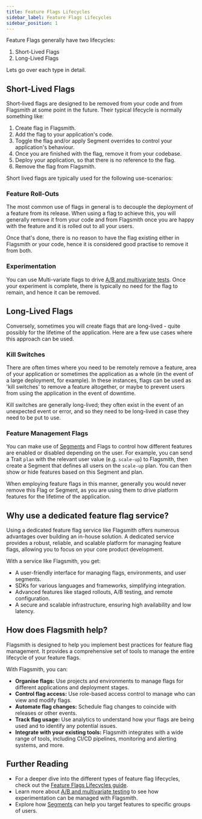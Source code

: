 ```yaml
---
title: Feature Flags Lifecycles
sidebar_label: Feature Flags Lifecycles
sidebar_position: 1
---
```


Feature Flags generally have two lifecycles:

1. Short-Lived Flags
2. Long-Lived Flags

Lets go over each type in detail.

## Short-Lived Flags

Short-lived flags are designed to be removed from your code and from Flagsmith at some point in the future. Their typical lifecycle is normally something like:

1. Create flag in Flagsmith.
2. Add the flag to your application's code.
3. Toggle the flag and/or apply Segment overrides to control your application's behaviour.
4. Once you are finished with the flag, remove it from your codebase.
5. Deploy your application, so that there is no reference to the flag.
6. Remove the flag from Flagsmith.

Short lived flags are typically used for the following use-scenarios:

### Feature Roll-Outs

The most common use of flags in general is to decouple the deployment of a feature from its release. When using a flag to achieve this, you will generally remove it from your code and from Flagsmith once you are happy with the feature and it is rolled out to all your users.

Once that's done, there is no reason to have the flag existing either in Flagsmith or your code, hence it is considered good practise to remove it from both.

### Experimentation

You can use Multi-variate flags to drive [A/B and multivariate tests](/experimentation-ab-testing). Once your experiment is complete, there is typically no need for the flag to remain, and hence it can be removed.

## Long-Lived Flags

Conversely, sometimes you will create flags that are long-lived - quite possibly for the lifetime of the application. Here are a few use cases where this approach can be used.

### Kill Switches

There are often times where you need to be remotely remove a feature, area of your application or sometimes the application as a whole (in the event of a large deployment, for example). In these instances, flags can be used as 'kill switches' to remove a feature altogether, or maybe to prevent users from using the application in the event of downtime.

Kill switches are generally long-lived; they often exist in the event of an unexpected event or error, and so they need to be long-lived in case they need to be put to use.

### Feature Management Flags

You can make use of [Segments](/flagsmith-concepts/segments) and Flags to control how different features are enabled or disabled depending on the user. For example, you can send a Trait `plan` with the relevant user value (e.g. `scale-up`) to Flagsmith, then create a Segment that defines all users on the `scale-up` plan. You can then show or hide features based on this Segment and plan.

When employing feature flags in this manner, generally you would never remove this Flag or Segment, as you are using them to drive platform features for the lifetime of the application.

## Why use a dedicated feature flag service?

Using a dedicated feature flag service like Flagsmith offers numerous advantages over building an in-house solution. A dedicated service provides a robust, reliable, and scalable platform for managing feature flags, allowing you to focus on your core product development.

With a service like Flagsmith, you get:
- A user-friendly interface for managing flags, environments, and user segments.
- SDKs for various languages and frameworks, simplifying integration.
- Advanced features like staged rollouts, A/B testing, and remote configuration.
- A secure and scalable infrastructure, ensuring high availability and low latency.

## How does Flagsmith help?

Flagsmith is designed to help you implement best practices for feature flag management. It provides a comprehensive set of tools to manage the entire lifecycle of your feature flags.

With Flagsmith, you can:

- **Organise flags:** Use projects and environments to manage flags for different applications and deployment stages.
- **Control flag access:** Use role-based access control to manage who can view and modify flags.
- **Automate flag changes:** Schedule flag changes to coincide with releases or other events.
- **Track flag usage:** Use analytics to understand how your flags are being used and to identify any potential issues.
- **Integrate with your existing tools:** Flagsmith integrates with a wide range of tools, including CI/CD pipelines, monitoring and alerting systems, and more.

## Further Reading

- For a deeper dive into the different types of feature flag lifecycles, check out the [Feature Flags Lifecycles guide](/best-practices/flag-lifecycle).
- Learn more about [A/B and multivariate testing](/experimentation-ab-testing) to see how experimentation can be managed with Flagsmith.
- Explore how [Segments](/flagsmith-concepts/segments) can help you target features to specific groups of users.
